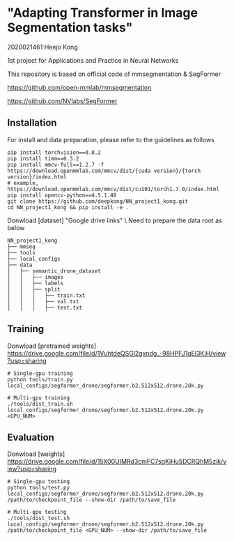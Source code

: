 # "Adapting Transformer in Image Segmentation tasks"
2020021461 Heejo Kong

1st project for Applications and Practice in Neural Networks

This repository is based on official code of mmsegmentation & SegFormer

https://github.com/open-mmlab/mmsegmentation

https://github.com/NVlabs/SegFormer


## Installation

For install and data preparation, please refer to the guidelines as follows

```
pip install torchvision==0.8.2
pip install timm==0.3.2
pip install mmcv-full==1.2.7 -f https://download.openmmlab.com/mmcv/dist/{cuda version}/{torch version}/index.html
# example, https://download.openmmlab.com/mmcv/dist/cu101/torch1.7.0/index.html
pip install opencv-python==4.5.1.48
git clone https://github.com/deepkong/NN_project1_kong.git
cd NN_project1_kong && pip install -e .
```

Donwload [dataset] "Google drive links" \\
Need to prepare the data root as below
```
NN_project1_kong
├── mmseg
├── tools
├── local_configs
├── data
│   ├── semantic_drone_dataset
│   │   ├── images
│   │   ├── labels
│   │   ├── split
│   │   │   ├── train.txt
│   │   │   ├── val.txt
│   │   │   ├── test.txt
```


## Training
Donwload [pretrained weights] https://drive.google.com/file/d/1VuhtdeQSGl2gxndg_-98HPFJ1qEl3KiH/view?usp=sharing
```
# Single-gpu training
python tools/train.py local_configs/segformer_drone/segformer.b2.512x512.drone.20k.py

# Multi-gpu training
./tools/dist_train.sh local_configs/segformer_drone/segformer.b2.512x512.drone.20k.py <GPU_NUM>
```


## Evaluation
Donwload [weights] https://drive.google.com/file/d/15X00UIMRd3cmFC7sgKiHu5DCRQhM5zik/view?usp=sharing
```
# Single-gpu testing
python tools/test.py local_configs/segformer_drone/segformer.b2.512x512.drone.20k.py /path/to/checkpoint_file --show-dir /path/to/save_file

# Multi-gpu testing
./tools/dist_test.sh local_configs/segformer_drone/segformer.b2.512x512.drone.20k.py /path/to/checkpoint_file <GPU_NUM> --show-dir /path/to/save_file
```
